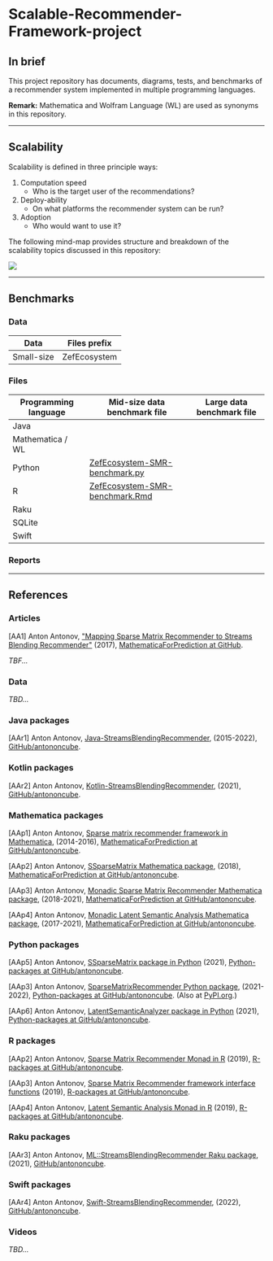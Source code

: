 # Scalable-Recommender-Framework-project

## In brief

This project repository has documents, diagrams, tests, and benchmarks of a recommender system
implemented  in multiple programming languages.

**Remark:** Mathematica and Wolfram Language (WL) are used as synonyms in this repository.

-------

## Scalability

Scalability is defined in three principle ways:

1. Computation speed
    - Who is the target user of the recommendations?
2. Deploy-ability
    - On what platforms the recommender system can be run?
3. Adoption
    - Who would want to use it?

The following mind-map provides structure and breakdown of the scalability topics
discussed in this repository:

[![][1]][2]


-------

## Benchmarks

### Data

| Data       | Files prefix |
|------------|--------------|
| Small-size | ZefEcosystem |

### Files

| Programming language | Mid-size data benchmark file                                            | Large data benchmark file | 
|----------------------|-------------------------------------------------------------------------|---------------------------|
| Java                 |                                                                         |                           |
| Mathematica / WL     |                                                                         |                           |
| Python               | [ZefEcosystem-SMR-benchmark.py](./Python/ZefEcosystem-SMR-benchmark.py) |                           |
| R                    | [ZefEcosystem-SMR-benchmark.Rmd](./R/ZefEcosystem-SMR-benchmark.Rmd)    |                           |
| Raku                 |                                                                         |                           |
| SQLite               |                                                                         |                           |
| Swift                |                                                                         |                           |

### Reports


--------

## References

### Articles

[AA1] Anton Antonov,
["Mapping Sparse Matrix Recommender to Streams Blending Recommender"](https://github.com/antononcube/MathematicaForPrediction/blob/master/Documentation/MappingSMRtoSBR/Mapping-Sparse-Matrix-Recommender-to-Streams-Blending-Recommender.pdf)
(2017),
[MathematicaForPrediction at GitHub](https://github.com/antononcube/MathematicaForPrediction).

*TBF...*

### Data

*TBD...*

### Java packages

[AAr1] Anton Antonov,
[Java-StreamsBlendingRecommender](https://github.com/antononcube/Java-StreamsBlendingRecommender),
(2015-2022),
[GitHub/antononcube](https://github.com/antononcube).

### Kotlin packages

[AAr2] Anton Antonov,
[Kotlin-StreamsBlendingRecommender](https://github.com/antononcube/Kotlin-StreamsBlendingRecommender),
(2021),
[GitHub/antononcube](https://github.com/antononcube).

### Mathematica packages

[AAp1] Anton Antonov,
[Sparse matrix recommender framework in Mathematica](https://github.com/antononcube/MathematicaForPrediction/blob/master/SparseMatrixRecommenderFramework.m),
(2014-2016),
[MathematicaForPrediction at GitHub/antononcube](https://github.com/antononcube/MathematicaForPrediction).

[AAp2] Anton Antonov,
[SSparseMatrix Mathematica package](https://github.com/antononcube/MathematicaForPrediction/blob/master/SSparseMatrix.m),
(2018),
[MathematicaForPrediction at GitHub/antononcube](https://github.com/antononcube/MathematicaForPrediction).

[AAp3] Anton Antonov,
[Monadic Sparse Matrix Recommender Mathematica package](https://github.com/antononcube/MathematicaForPrediction/blob/master/MonadicProgramming/MonadicSparseMatrixRecommender.m),
(2018-2021),
[MathematicaForPrediction at GitHub/antononcube](https://github.com/antononcube/MathematicaForPrediction).

[AAp4] Anton Antonov,
[Monadic Latent Semantic Analysis Mathematica package](https://github.com/antononcube/MathematicaForPrediction/blob/master/MonadicProgramming/MonadicLatentSemanticAnalysis.m),
(2017-2021),
[MathematicaForPrediction at GitHub/antononcube](https://github.com/antononcube/MathematicaForPrediction).


### Python packages

[AAp5] Anton Antonov,
[SSparseMatrix package in Python](https://github.com/antononcube/Python-packages/tree/master/SSparseMatrix)
(2021),
[Python-packages at GitHub/antononcube](https://github.com/antononcube/Python-packages).

[AAp3] Anton Antonov,
[SparseMatrixRecommender Python package](https://github.com/antononcube/Python-packages/tree/main/SparseMatrixRecommender),
(2021-2022),
[Python-packages at GitHub/antononcube](https://github.com/antononcube/Python-packages).
(Also at [PyPI.org](https://pypi.org/project/SparseMatrixRecommender/).)

[AAp6] Anton Antonov,
[LatentSemanticAnalyzer package in Python](https://github.com/antononcube/Python-packages/tree/main/LatentSemanticAnalyzer)
(2021),
[Python-packages at GitHub/antononcube](https://github.com/antononcube/Python-packages).

### R packages

[AAp2] Anton Antonov,
[Sparse Matrix Recommender Monad in R](https://github.com/antononcube/R-packages/tree/master/SMRMon-R)
(2019),
[R-packages at GitHub/antononcube](https://github.com/antononcube/R-packages).

[AAp3] Anton Antonov,
[Sparse Matrix Recommender framework interface functions](https://github.com/antononcube/R-packages/tree/master/SparseMatrixRecommenderInterfaces)
(2019),
[R-packages at GitHub/antononcube](https://github.com/antononcube/R-packages).

[AAp4] Anton Antonov,
[Latent Semantic Analysis Monad in R](https://github.com/antononcube/R-packages/tree/master/LSAMon-R)
(2019),
[R-packages at GitHub/antononcube](https://github.com/antononcube/R-packages).

### Raku packages

[AAr3] Anton Antonov,
[ML::StreamsBlendingRecommender Raku package](https://github.com/antononcube/Raku-ML-StreamsBlendingRecommender),
(2021),
[GitHub/antononcube](https://github.com/antononcube).

### Swift packages

[AAr4] Anton Antonov,
[Swift-StreamsBlendingRecommender](https://github.com/antononcube/Swift-StreamsBlendingRecommender),
(2022),
[GitHub/antononcube](https://github.com/antononcube).

### Videos

*TBD...*

[1]: https://github.com/antononcube/Scalable-Recommender-Framework-project/raw/main/Diagrams/Scalable-Recommender-Framework-mind-map.png
[2]: https://github.com/antononcube/Scalable-Recommender-Framework-project/raw/main/Diagrams/Scalable-Recommender-Framework-mind-map.pdf